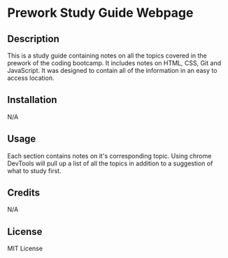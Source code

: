 # Prework Study Guide Webpage

## Description

This is a study guide containing notes on all the topics covered in the prework of the coding bootcamp. It includes notes on HTML, CSS, Git and JavaScript. It was designed to contain all of the information in an easy to access location.

## Installation

N/A

## Usage

Each section contains notes on it's corresponding topic. Using chrome DevTools will pull up a list of all the topics in addition to a suggestion of what to study first.
## Credits

N/A

## License

MIT License
